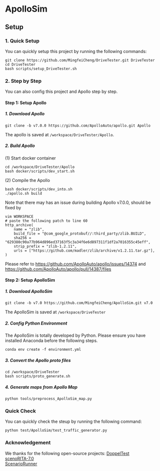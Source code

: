 # ApolloSim

## Setup
### 1. Quick Setup
You can quickly setup this project by running the following commands:
```aiignore
git clone https://github.com/MingfeiCheng/DriveTester.git DriveTester
cd DriveTester
bash scripts/setup_DriveTester.sh
```

### 2. Step by Step
You can also config this project and Apollo step by step.
#### Step 1: Setup Apollo
##### 1. Download Apollo
```aiignore
git clone -b v7.0.0 https://github.com/ApolloAuto/apollo.git Apollo
```
The apollo is saved at `/workspace/DriveTester/Apollo`.

##### 2. Build Apollo

(1) Start docker container
```aiignore
cd /workspace/DriveTester/Apollo
bash docker/scripts/dev_start.sh
```

(2) Compile the Apollo
```aiignore
bash docker/scripts/dev_into.sh
./apollo.sh build
```
Note that there may has an issue during building Apollo v7.0.0, should be fixed by
```aiignore
vim WORKSPACE
# paste the following patch to line 60
http_archive(
    name = "zlib",
    build_file = "@com_google_protobuf//:third_party/zlib.BUILD",
    sha256 = "629380c90a77b964d896ed37163f5c3a34f6e6d897311f1df2a7016355c45eff",
    strip_prefix = "zlib-1.2.11",
    urls = ["https://github.com/madler/zlib/archive/v1.2.11.tar.gz"],
)
```
Please refer to https://github.com/ApolloAuto/apollo/issues/14374 and https://github.com/ApolloAuto/apollo/pull/14387/files


#### Step 2: Setup ApolloSim

##### 1. Download ApolloSim
```aiignore
git clone -b v7.0 https://github.com/MingfeiCheng/ApolloSim.git v7.0
```
The ApolloSim is saved at `/workspace/DriveTester`

##### 2. Config Python Environment  
The ApolloSim is totally developed by Python. Please ensure you have installed Anaconda before the following steps.
```aiignore
conda env create -f environment.yml
```

##### 3. Convert the Apollo proto files
```aiignore
cd /workspace/DriveTester
bash scripts/proto_generate.sh
```

##### 4. Generate maps from Apollo Map
```aiignore
python tools/preprocess_ApolloSim_map.py
```

### Quick Check
You can quickly check the steup by running the following command:
```aiignore
python test/ApolloSim/test_traffic_generator.py
```

### Acknowledgement
We thanks for the following open-source projects:
[DoppelTest](https://github.com/Software-Aurora-Lab/DoppelTest)   
[scenoRITA-7.0
](https://github.com/Software-Aurora-Lab/scenoRITA-7.0)  
[ScenarioRunner](https://github.com/carla-simulator/scenario_runner)

